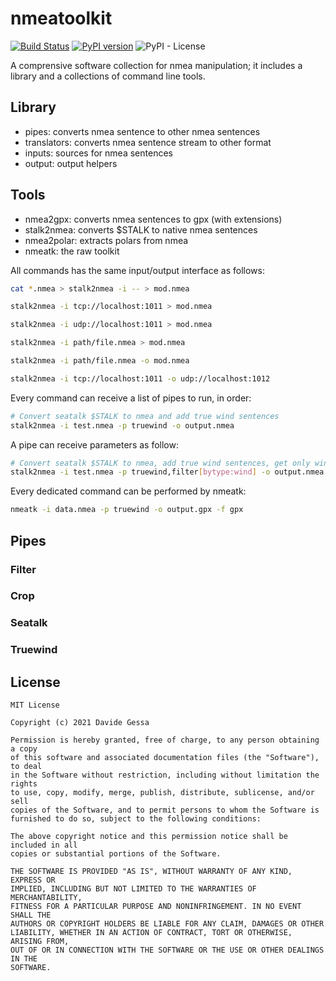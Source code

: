 # nmeatoolkit

[![Build Status](https://travis-ci.com/dakk/nmeatoolkit.svg?branch=master)](https://travis-ci.com/dakk/nmeatoolkit.svg?branch=master)
[![PyPI version](https://badge.fury.io/py/nmeatoolkit.svg)](https://badge.fury.io/py/nmeatoolkit)
![PyPI - License](https://img.shields.io/pypi/l/nmeatoolkit)

A comprensive software collection for nmea manipulation; it includes a library and a collections of command line tools.

## Library

- pipes: converts nmea sentence to other nmea sentences
- translators: converts nmea sentence stream to other format
- inputs: sources for nmea sentences
- output: output helpers

## Tools

- nmea2gpx: converts nmea sentences to gpx (with extensions)
- stalk2nmea: converts $STALK to native nmea sentences
- nmea2polar: extracts polars from nmea
- nmeatk: the raw toolkit 

All commands has the same input/output interface as follows:

```bash
cat *.nmea > stalk2nmea -i -- > mod.nmea

stalk2nmea -i tcp://localhost:1011 > mod.nmea

stalk2nmea -i udp://localhost:1011 > mod.nmea

stalk2nmea -i path/file.nmea > mod.nmea

stalk2nmea -i path/file.nmea -o mod.nmea

stalk2nmea -i tcp://localhost:1011 -o udp://localhost:1012
```

Every command can receive a list of pipes to run, in order:

```bash
# Convert seatalk $STALK to nmea and add true wind sentences
stalk2nmea -i test.nmea -p truewind -o output.nmea
```

A pipe can receive parameters as follow:

```bash
# Convert seatalk $STALK to nmea, add true wind sentences, get only wind info
stalk2nmea -i test.nmea -p truewind,filter[bytype:wind] -o output.nmea
```

Every dedicated command can be performed by nmeatk:

```bash
nmeatk -i data.nmea -p truewind -o output.gpx -f gpx
```


## Pipes

### Filter

### Crop

### Seatalk

### Truewind



## License

```
MIT License

Copyright (c) 2021 Davide Gessa

Permission is hereby granted, free of charge, to any person obtaining a copy
of this software and associated documentation files (the "Software"), to deal
in the Software without restriction, including without limitation the rights
to use, copy, modify, merge, publish, distribute, sublicense, and/or sell
copies of the Software, and to permit persons to whom the Software is
furnished to do so, subject to the following conditions:

The above copyright notice and this permission notice shall be included in all
copies or substantial portions of the Software.

THE SOFTWARE IS PROVIDED "AS IS", WITHOUT WARRANTY OF ANY KIND, EXPRESS OR
IMPLIED, INCLUDING BUT NOT LIMITED TO THE WARRANTIES OF MERCHANTABILITY,
FITNESS FOR A PARTICULAR PURPOSE AND NONINFRINGEMENT. IN NO EVENT SHALL THE
AUTHORS OR COPYRIGHT HOLDERS BE LIABLE FOR ANY CLAIM, DAMAGES OR OTHER
LIABILITY, WHETHER IN AN ACTION OF CONTRACT, TORT OR OTHERWISE, ARISING FROM,
OUT OF OR IN CONNECTION WITH THE SOFTWARE OR THE USE OR OTHER DEALINGS IN THE
SOFTWARE.
```